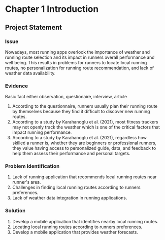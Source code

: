 # Chapter 1 Introduction
## Project Statement

### Issue
Nowadays, most running apps overlook the importance of weather and running route selection and its impact in runners overall performance and well being. This results in problems for runners to locate local running routes, no personalization for running route recommendation, and lack of weather data availability.

### Evidence
Basic fact either observation, questionaire, interview, article

1. According to the questionnaire, runners usually plan their running route by themselves
   because they find it difficult to discover new running routes.
3. According to a study by Karahanoglu et al. (2021), most fitness trackers may not 
   openly track the weather which is one of the critical factors that impact 
   running performance.
4. According to a study by Karahanoglu et al. (2021), regardless how skilled a runner 
   is, whether they are beginners or professional runners, they value having access to 
   personalized guide, data, and feedback to help them assess their performance and 
   personal targets.

### Problem Identification
1. Lack of running application that recommends local running routes near runner's area.
2. Challenges in finding local running routes according to runners preferences.
3. Lack of weather data integration in running applications.

### Solution
1. Develop a mobile application that identifies nearby local running routes.
2. Locating local running routes according to runners preferences.
3. Develop a mobile application that provides weather forecasts.
